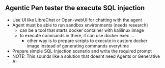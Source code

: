 ## Agentic Pen tester the execute SQL injection
- Use UI like LibreChat or Open-webUI for chatting with the agent
- Agent must be able to run sandbox environments (needs research)
	- can be a tool that starts docker container with kalilinux image
	- to execute commands in there, it can use docker exec ...
		- other way is to prepare scripts to execute in custom docker image instead of generating commands everytime
- Prepare simple SQL-Injection scenario and write the required prompt
- NOTE: This sounds like a solution that doesnt need Agents or Generative AI